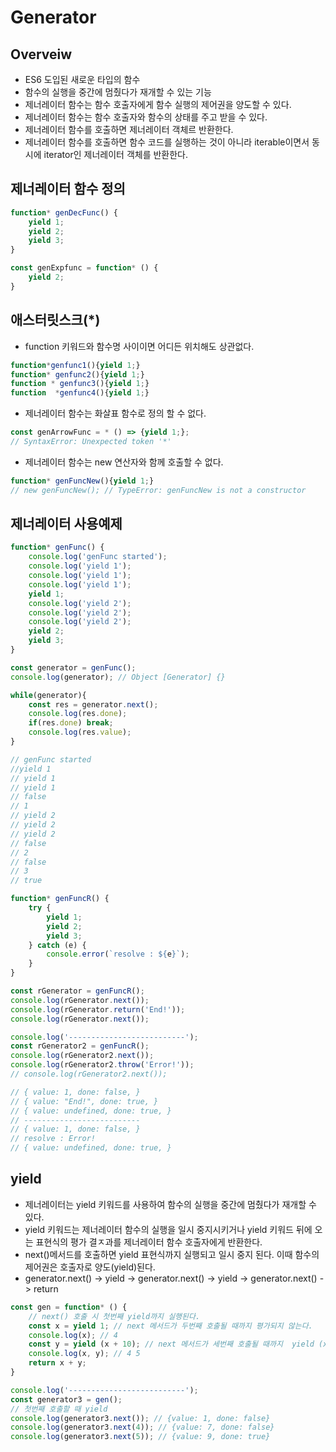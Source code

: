 # Generator

## Overveiw
- ES6 도입된 새로운 타입의 함수
- 함수의 실행을 중간에 멈췄다가 재개할 수 있는 기능
- 제너레이터 함수는 함수 호출자에게 함수 실행의 제어권을 양도할 수 있다.
- 제너레이터 함수는 함수 호출자와 함수의 상태를 주고 받을 수 있다.
- 제너레이터 함수를 호출하면 제너레이터 객체르 반환한다.
- 제너레이터 함수를 호출하면 함수 코드를 실행하는 것이 아니라 iterable이면서 동시에 iterator인 제너레이터 객체를 반환한다.

## 제너레이터 함수 정의
```Javascript
function* genDecFunc() {
    yield 1;
    yield 2;
    yield 3;
}

const genExpfunc = function* () {
    yield 2;
}
```
## 애스터릿스크(*)
- function 키워드와 함수명 사이이면 어디든 위치해도 상관없다.
```Javascript
function*genfunc1(){yield 1;}
function* genfunc2(){yield 1;}
function * genfunc3(){yield 1;}
function  *genfunc4(){yield 1;} 
```
- 제너레이터 함수는 화살표 함수로 정의 할 수 없다.
```Javascript
const genArrowFunc = * () => {yield 1;}; 
// SyntaxError: Unexpected token '*' 
```
- 제너레이터 함수는 new 연산자와 함께 호출할 수 없다.
```Javascript
function* genFuncNew(){yield 1;}
// new genFuncNew(); // TypeError: genFuncNew is not a constructor
```

## 제너레이터 사용예제
```Javascript
function* genFunc() {
    console.log('genFunc started');
    console.log('yield 1');
    console.log('yield 1');
    console.log('yield 1');
    yield 1;
    console.log('yield 2');
    console.log('yield 2');
    console.log('yield 2');
    yield 2;
    yield 3;
}

const generator = genFunc();
console.log(generator); // Object [Generator] {}

while(generator){
    const res = generator.next();
    console.log(res.done);
    if(res.done) break;
    console.log(res.value);
}

// genFunc started
//yield 1
// yield 1
// yield 1
// false
// 1
// yield 2
// yield 2
// yield 2
// false
// 2
// false
// 3
// true
```

```Javascript
function* genFuncR() {
    try {
        yield 1;
        yield 2;
        yield 3;
    } catch (e) {
        console.error(`resolve : ${e}`);
    }
}

const rGenerator = genFuncR();
console.log(rGenerator.next());
console.log(rGenerator.return('End!'));
console.log(rGenerator.next());

console.log('--------------------------');
const rGenerator2 = genFuncR();
console.log(rGenerator2.next());
console.log(rGenerator2.throw('Error!'));
// console.log(rGenerator2.next());

// { value: 1, done: false, }
// { value: "End!", done: true, }
// { value: undefined, done: true, }
// --------------------------
// { value: 1, done: false, }
// resolve : Error!
// { value: undefined, done: true, }
```

## yield
- 제너레이터는 yield 키워드를 사용하여 함수의 실행을 중간에 멈췄다가 재개할 수 있다.
- yield 키워드는 제너레이터 함수의 실행을 일시 중지시키거나 yield 키워드 뒤에 오는 표현식의 평가 결ㅈ과를 제너레이터 함수 호출자에게 반환한다.
- next()메서드를 호출하면 yield 표현식까지 실행되고 일시 중지 된다. 이때 함수의 제어권은 호출자로 양도(yield)된다.
- generator.next() -> yield -> generator.next() -> yield -> generator.next() -> return

```Javascript
const gen = function* () {
    // next() 호출 시 첫번째 yield까지 실행된다.
    const x = yield 1; // next 메서드가 두번째 호출될 때까지 평가되지 않는다.
    console.log(x); // 4
    const y = yield (x + 10); // next 메서드가 세번째 호출될 때까지  yield (x + 3) 표현식이 평가되지 않는다.
    console.log(x, y); // 4 5
    return x + y; 
}

console.log('--------------------------');
const generator3 = gen();
// 첫번째 호출할 때 yield
console.log(generator3.next()); // {value: 1, done: false}
console.log(generator3.next(4)); // {value: 7, done: false}
console.log(generator3.next(5)); // {value: 9, done: true}
```